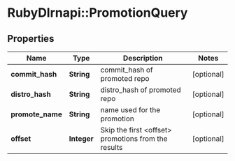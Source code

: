 # RubyDlrnapi::PromotionQuery

## Properties
Name | Type | Description | Notes
------------ | ------------- | ------------- | -------------
**commit_hash** | **String** | commit_hash of promoted repo | [optional] 
**distro_hash** | **String** | distro_hash of promoted repo | [optional] 
**promote_name** | **String** | name used for the promotion | [optional] 
**offset** | **Integer** | Skip the first &lt;offset&gt; promotions from the results | [optional] 


